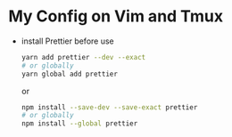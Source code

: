 # My Config on Vim and Tmux

-   install Prettier before use

    ```bash
    yarn add prettier --dev --exact
    # or globally
    yarn global add prettier
    ```

    or

    ```bash
    npm install --save-dev --save-exact prettier
    # or globally
    npm install --global prettier
    ```

